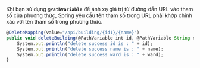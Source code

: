 
Khi bạn sử dụng **`@PathVariable`** để ánh xạ giá trị từ đường dẫn URL vào tham số của phương thức, Spring yêu cầu tên tham số trong URL phải khớp chính xác với tên tham số trong phương thức.


```js
@DeleteMapping(value="/api/building/{id1}/{name}")
public void deleteBuilding(@PathVariable int id, @PathVariable String name, @RequestParam String ward) {
    System.out.println("delete success id is : " + id);
    System.out.println("delete success name is : " + name);
    System.out.println("delete success ward is : " + ward);
}

```